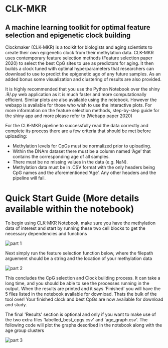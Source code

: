 # CLK-MKR
## A machine learning toolkit for optimal feature selection and epigenetic clock building 

Clockmaker (CLK-MKR) is a toolkit for biologists and aging scientists to create their own epigenetic clock from their methylation data.
CLK-MKR uses contemporary feature selection methods (Feature selection paper 2020) to select the best CpG sites to use as predictors for aging. 
It then builds a clock tuned with optimal hyperparameters that researchers can download to use to predict the epigenetic age of any future samples.
As an added bonus some visualization and clustering of results are also provided.

It is highly recommended that you use the Python Notebook over the shiny .R/.py web application as it is much faster and more computationally efficient. Similar plots are also available using the notebook. However the webapp is available for those who wish to use the interactive plots. 
For more information on the feature selection methods, step-by-step guide for the shiny app and more please refer to (Webapp paper 2020)

For the CLK-MKR pipeline to successfully read the data correctly and complete its process there are a few criteria that should be met before uploading:
- Methylation levels for CpGs must be normalized prior to uploading.
- Within the DNAm dataset there must be a column named ‘Age’ that contains the corresponding age of  all samples.
- There must be no missing values in the data (e.g. NaN).
- Methylation data must be in .CSV format with the only headers being CpG names and the aforementioned ‘Age’. Any other headers and the pipeline will fail.

# Quick Start Guide (More details available within the notebook)
To begin using CLK-MKR Notebook, make sure you have the methylation data of interest and start by running these two cell blocks to get the necessary dependencies and functions

![part 1](https://user-images.githubusercontent.com/25240354/100318143-d8f21400-2fbd-11eb-948e-fc1bd4c0c9de.png)

Next simply run the feature selection function below, where the filepath arguement should be a string and the location of your methylation data

![part 2](https://user-images.githubusercontent.com/25240354/100318477-69c8ef80-2fbe-11eb-93c2-017c5d327daa.png)

This concludes the CpG selection and Clock building process. It can take a long time, and you should be able to see the processes running in the output.
When the results are printed and it says 'Finished' you will have the 5 files listed in the notebook available for download.
Thats the bulk of the tool over! Your finished clock and best CpGs are now available for download and study.

The final 'Results' section is optional and only if you want to make use of the two extra files 'labelled_best_cpgs.csv' and 'age_graph.csv'. The following code will plot the graphs described in the notebook along with the age group clusters

![part 3](https://user-images.githubusercontent.com/25240354/100319204-89ace300-2fbf-11eb-97e4-5c7942cc567d.png)
